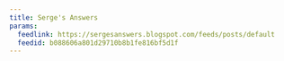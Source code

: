 ```yaml
---
title: Serge's Answers
params:
  feedlink: https://sergesanswers.blogspot.com/feeds/posts/default
  feedid: b088606a801d29710b8b1fe816bf5d1f
---
```

